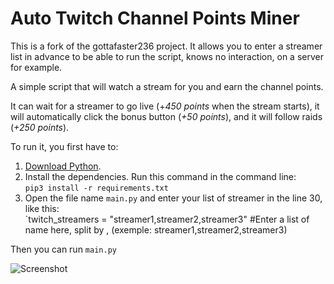 # Auto Twitch Channel Points Miner
This is a fork of the gottafaster236 project. It allows you to enter a streamer list in advance to be able to run the script, knows no interaction, on a server for example. 

A simple script that will watch a stream for you and earn the channel points.

It can wait for a streamer to go live (+_450 points_ when the stream starts),
it will automatically click the bonus button (_+50 points_),
and it will follow raids (_+250 points_).

To run it, you first have to:

1) [Download Python](https://www.python.org/downloads/).
2) Install the dependencies. Run this command in the command line:<br>
`pip3 install -r requirements.txt`<br>
3) Open the file name `main.py` and enter your list of streamer in the line 30, like this: <br>
`twitch_streamers = "streamer1,streamer2,streamer3" #Enter a list of name here, split by , (exemple: streamer1,streamer2,streamer3)

Then you can run `main.py`

![Screenshot](https://user-images.githubusercontent.com/55288842/96374655-8f233c00-117c-11eb-8c02-b2ba0d0d5962.png)
